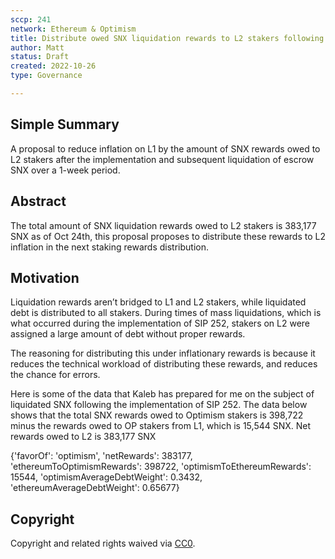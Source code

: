 ```yaml
---
sccp: 241
network: Ethereum & Optimism
title: Distribute owed SNX liquidation rewards to L2 stakers following SIP 252
author: Matt
status: Draft
created: 2022-10-26
type: Governance

---
```


## Simple Summary

A proposal to reduce inflation on L1 by the amount of SNX rewards owed to L2 stakers after the implementation and subsequent liquidation of escrow SNX over a 1-week period.

## Abstract

The total amount of SNX liquidation rewards owed to L2 stakers is 383,177 SNX as of Oct 24th, this proposal proposes to distribute these rewards to L2 inflation in the next staking rewards distribution.

## Motivation

Liquidation rewards aren’t bridged to L1 and L2 stakers, while liquidated debt is distributed to all stakers. During times of mass liquidations, which is what occurred during the implementation of SIP 252, stakers on L2 were assigned a large amount of debt without proper rewards.

The reasoning for distributing this under inflationary rewards is because it reduces the technical workload of distributing these rewards, and reduces the chance for errors.

Here is some of the data that Kaleb has prepared for me on the subject of liquidated SNX following the implementation of SIP 252. The data below shows that the total SNX rewards owed to Optimism stakers is 398,722 minus the rewards owed to OP stakers from L1, which is 15,544 SNX. Net rewards owed to L2 is 383,177 SNX

{'favorOf': 'optimism',
'netRewards': 383177,
'ethereumToOptimismRewards': 398722,
'optimismToEthereumRewards': 15544,
'optimismAverageDebtWeight': 0.3432,
'ethereumAverageDebtWeight': 0.65677}

## Copyright

Copyright and related rights waived via [CC0](https://creativecommons.org/publicdomain/zero/1.0/).
